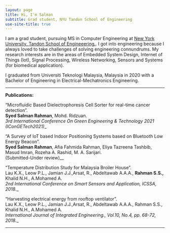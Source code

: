 ```yaml
---
layout: page
title: Hi, I'm Salman
subtitle: Grad student, NYU Tandon School of Engineering
use-site-title: true
---
```



I am a grad student, pursuing MS in Computer Engineering at [New York University, Tandon School of Engineeering.](https://engineering.nyu.edu/). 
I got into engineering because I always loved to take challenges of solving engineering connundrums. My research interests are in the areas of Embedded System Design, Internet of Things (Iot), Signal Processing, Wireless Networking, Sensors and Systems (for biomedical application).  

I graduated from Universiti Teknologi Malaysia, Malaysia in 2020 with a Bachelor of Engineering in Electrical-Mechatronics Engineering.  

* * *

**Publications:**  


“Microfluidic Based Dielectrophoresis Cell Sorter for real-time cancer detection”.  
**Syed Salman Rahman**, Mohd. Ridzuan.  
_3rd International Conference On Green Engineering & Technology 2021 (IConGETech2021)_\_  


“A Survey of IoT based Indoor Positioning Systems based on Bluetooth Low Energy Beacon”.  
**Syed Salman Rahman**, Afia Fahmida Rahman, Eliya Tazreena Tashbib, Masud Imran, Rozeha A. Rashid, M. A. Sarijari.  
(Submitted-Under review)_\_  

“Temperature Distribution Study for Malaysia Broiler House”.  
Lau K.X., Leow P.L., Jamian J.J.,Arsat, R., Abdeltawab A.A.A., **Rahman S.S.,** Khalid N.H., A.Mohamed A.  
_2nd International Conference on Smart Sensors and Application, ICSSA, 2018._\_  

“Harvesting electrical energy from rooftop ventilator”.  
Lau K.X., Leow P.L., Jamian J.J.,Arsat, R., Abdeltawab A.A.A., Rahman S.S., Khalid N.H., A.Mohamed A.  
_International Journal of Integrated Engineering., Vol.10, No.4, pp. 68-72, 2018._\_  

* * *

